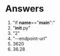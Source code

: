 # Answers

1. "if __name__=="__main__":"
2. "__init__.py"
3. "2"
4. "--endpoint-url"
5. 3620
6. 36.28
